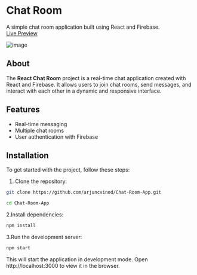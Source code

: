 # Chat Room

A simple chat room application built using React and Firebase. <br>
[Live Preview](https://chatroom-acv.vercel.app/)

![image](https://github.com/arjuncvinod/Chat-Room-App/assets/68469520/b5e1200d-7ecf-4044-9d71-246418e64a34)

## About

The **React Chat Room** project is a real-time chat application created with React and Firebase. It allows users to join chat rooms, send messages, and interact with each other in a dynamic and responsive interface.

## Features

- Real-time messaging
- Multiple chat rooms
- User authentication with Firebase
## Installation

To get started with the project, follow these steps:

1. Clone the repository:

```bash
git clone https://github.com/arjuncvinod/Chat-Room-App.git
```
```bash
cd Chat-Room-App
```
2.Install dependencies:
 ```bash
npm install
```
3.Run the development server:
 ```bash
npm start
```
This will start the application in development mode. Open http://localhost:3000 to view it in the browser.
